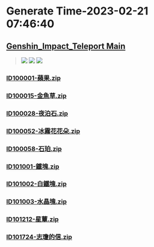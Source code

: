 # Generate Time-2023-02-21 07:46:40

## [Genshin_Impact_Teleport Main](https://github.com/Sam5440/Genshin_Impact_Teleport)

>![](https://komarev.com/ghpvc/?username=done439)
>![](https://komarev.com/ghpvc/?username=done438)
>![](https://komarev.com/ghpvc/?username=done437)

### [ID100001-蘋果.zip](https://raw.githubusercontent.com/Sam5440/Genshin_Impact_Teleport/download/AutoGeneratePoint/Points%28Raw%29%5Bcn-en-ru%5D/zh-tw/Item/ID6-%E5%B1%A4%E5%B2%A9%E5%B7%A8%E6%B7%B5%C2%B7%E5%9C%B0%E4%B8%8B%E7%A4%A6%E5%8D%80/ID100001-%E8%98%8B%E6%9E%9C.zip)

### [ID100015-金魚草.zip](https://raw.githubusercontent.com/Sam5440/Genshin_Impact_Teleport/download/AutoGeneratePoint/Points%28Raw%29%5Bcn-en-ru%5D/zh-tw/Item/ID6-%E5%B1%A4%E5%B2%A9%E5%B7%A8%E6%B7%B5%C2%B7%E5%9C%B0%E4%B8%8B%E7%A4%A6%E5%8D%80/ID100015-%E9%87%91%E9%AD%9A%E8%8D%89.zip)

### [ID100028-夜泊石.zip](https://raw.githubusercontent.com/Sam5440/Genshin_Impact_Teleport/download/AutoGeneratePoint/Points%28Raw%29%5Bcn-en-ru%5D/zh-tw/Item/ID6-%E5%B1%A4%E5%B2%A9%E5%B7%A8%E6%B7%B5%C2%B7%E5%9C%B0%E4%B8%8B%E7%A4%A6%E5%8D%80/ID100028-%E5%A4%9C%E6%B3%8A%E7%9F%B3.zip)

### [ID100052-冰霧花花朵.zip](https://raw.githubusercontent.com/Sam5440/Genshin_Impact_Teleport/download/AutoGeneratePoint/Points%28Raw%29%5Bcn-en-ru%5D/zh-tw/Item/ID6-%E5%B1%A4%E5%B2%A9%E5%B7%A8%E6%B7%B5%C2%B7%E5%9C%B0%E4%B8%8B%E7%A4%A6%E5%8D%80/ID100052-%E5%86%B0%E9%9C%A7%E8%8A%B1%E8%8A%B1%E6%9C%B5.zip)

### [ID100058-石珀.zip](https://raw.githubusercontent.com/Sam5440/Genshin_Impact_Teleport/download/AutoGeneratePoint/Points%28Raw%29%5Bcn-en-ru%5D/zh-tw/Item/ID6-%E5%B1%A4%E5%B2%A9%E5%B7%A8%E6%B7%B5%C2%B7%E5%9C%B0%E4%B8%8B%E7%A4%A6%E5%8D%80/ID100058-%E7%9F%B3%E7%8F%80.zip)

### [ID101001-鐵塊.zip](https://raw.githubusercontent.com/Sam5440/Genshin_Impact_Teleport/download/AutoGeneratePoint/Points%28Raw%29%5Bcn-en-ru%5D/zh-tw/Item/ID6-%E5%B1%A4%E5%B2%A9%E5%B7%A8%E6%B7%B5%C2%B7%E5%9C%B0%E4%B8%8B%E7%A4%A6%E5%8D%80/ID101001-%E9%90%B5%E5%A1%8A.zip)

### [ID101002-白鐵塊.zip](https://raw.githubusercontent.com/Sam5440/Genshin_Impact_Teleport/download/AutoGeneratePoint/Points%28Raw%29%5Bcn-en-ru%5D/zh-tw/Item/ID6-%E5%B1%A4%E5%B2%A9%E5%B7%A8%E6%B7%B5%C2%B7%E5%9C%B0%E4%B8%8B%E7%A4%A6%E5%8D%80/ID101002-%E7%99%BD%E9%90%B5%E5%A1%8A.zip)

### [ID101003-水晶塊.zip](https://raw.githubusercontent.com/Sam5440/Genshin_Impact_Teleport/download/AutoGeneratePoint/Points%28Raw%29%5Bcn-en-ru%5D/zh-tw/Item/ID6-%E5%B1%A4%E5%B2%A9%E5%B7%A8%E6%B7%B5%C2%B7%E5%9C%B0%E4%B8%8B%E7%A4%A6%E5%8D%80/ID101003-%E6%B0%B4%E6%99%B6%E5%A1%8A.zip)

### [ID101212-星蕈.zip](https://raw.githubusercontent.com/Sam5440/Genshin_Impact_Teleport/download/AutoGeneratePoint/Points%28Raw%29%5Bcn-en-ru%5D/zh-tw/Item/ID6-%E5%B1%A4%E5%B2%A9%E5%B7%A8%E6%B7%B5%C2%B7%E5%9C%B0%E4%B8%8B%E7%A4%A6%E5%8D%80/ID101212-%E6%98%9F%E8%95%88.zip)

### [ID101724-志瓊的信.zip](https://raw.githubusercontent.com/Sam5440/Genshin_Impact_Teleport/download/AutoGeneratePoint/Points%28Raw%29%5Bcn-en-ru%5D/zh-tw/Item/ID6-%E5%B1%A4%E5%B2%A9%E5%B7%A8%E6%B7%B5%C2%B7%E5%9C%B0%E4%B8%8B%E7%A4%A6%E5%8D%80/ID101724-%E5%BF%97%E7%93%8A%E7%9A%84%E4%BF%A1.zip)

